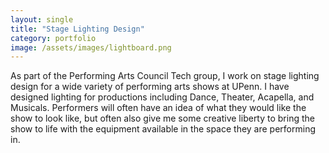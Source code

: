 ```yaml
---
layout: single
title: "Stage Lighting Design"
category: portfolio
image: /assets/images/lightboard.png
---
```


As part of the Performing Arts Council Tech group, I work on stage lighting design for a wide variety of performing arts shows at UPenn. I have designed lighting for  productions including Dance, Theater, Acapella, and Musicals. Performers will often have an idea of what they would like the show to look like, but often also give me some creative liberty to bring the show to life with the equipment available in the space they are performing in.

